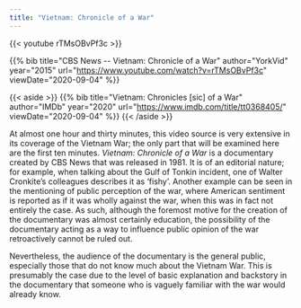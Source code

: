 ```yaml
---
title: "Vietnam: Chronicle of a War"
---
```


{{< youtube rTMsOBvPf3c >}}

{{% bib title="CBS News -- Vietnam: Chronicle of a War" author="YorkVid" year="2015" url="https://www.youtube.com/watch?v=rTMsOBvPf3c" viewDate="2020-09-04" %}}

{{< aside >}}
  {{% bib title="Vietnam: Chronicles [sic] of a War" author="IMDb" year="2020" url="https://www.imdb.com/title/tt0368405/" viewDate="2020-09-04" %}}
{{< /aside >}}

At almost one hour and thirty minutes, this video source is very extensive in its coverage of the Vietnam War; the only part that will be examined here are the first ten minutes. *Vietnam: Chronicle of a War* is a documentary created by CBS News that was released in 1981. It is of an editorial nature; for example, when talking about the Gulf of Tonkin incident, one of Walter Cronkite’s colleagues describes it as ‘fishy’. Another example can be seen in the mentioning of public perception of the war, where American sentiment is reported as if it was wholly against the war, when this was in fact not entirely the case. As such, although the foremost motive for the creation of the documentary was almost certainly education, the possibility of the documentary acting as a way to influence public opinion of the war retroactively cannot be ruled out.

Nevertheless, the audience of the documentary is the general public, especially those that do not know much about the Vietnam War. This is presumably the case due to the level of basic explanation and backstory in the documentary that someone who is vaguely familiar with the war would already know.
